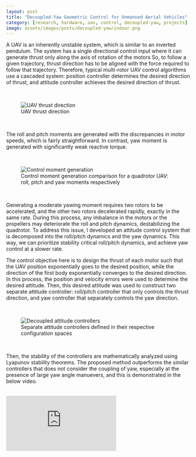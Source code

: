 ```yaml
---
layout: post
title: "Decoupled-Yaw Geometric Control for Unmanned Aerial Vehicles"
category: [research, hardware, uav, control, decoupled-yaw, projects]
image: assets/images/posts/decoupled-yaw/indoor.png
---
```


A UAV is an inherently unstable system, which is similar to an inverted pendulum.
The system has a single directional control input where it can generate thrust only along the axis of rotation of the motors
So, to follow a given trajectory, thrust direction has to be aligned with the force required to follow that trajectory.
Therefore, typical multi-rotor UAV control algorithms use a cascaded system: position controller determines the desired direction of thrust, and attitude controller achieves the desired direction of thrust.

<br>

<figure>
    <img src="{{site.baseurl}}/assets/images/posts/decoupled-yaw/frame.png" alt="UAV thrust direction">
    <figcaption>UAV thrust direction</figcaption>
</figure>

<br>

The roll and pitch moments are generated with the discrepancies in motor speeds, which is fairly straightforward.
In contrast, yaw moment is generated with significantly weak reactive torque.

<br>

<figure>
    <img src="{{site.baseurl}}/assets/images/posts/decoupled-yaw/control-moment-generation.png" alt="Control moment generation">
    <figcaption>Control moment generation comparison for a quadrotor UAV: roll, pitch and yaw moments respectively</figcaption>
</figure>

<br>

Generating a moderate yawing moment requires two rotors to be accelerated, and the other two rotors decelerated rapidly, exactly in the same rate.
During this process, any imbalance in the motors or the propellers may deteriorate the roll and pitch dynamics, destabilizing the quadrotor.
To address this issue, I developed an attitude control system that is decomposed into the roll/pitch dynamics and the yaw dynamics.
This way, we can prioritize stability critical roll/pitch dynamics, and achieve yaw control at a slower rate.

The control objective here is to design the thrust of each motor such that the UAV position exponentially goes to the desired position, while the direction of the first body exponentially converges to the desired direction.
In this process, the position and velocity errors were used to determine the desired attitude.
Then, this desired attitude was used to construct two separate attitude controller: roll/pitch controller that only controls the thrust direction, and yaw controller that separately controls the yaw direction.

<br>

<figure>
    <img src="{{site.baseurl}}/assets/images/posts/decoupled-yaw/decoupled-attitude-control.png" alt="Decoupled attitude controllers">
    <figcaption>Separate attitude controllers defined in their respective configuration spaces</figcaption>
</figure>

<br>

Then, the stability of the controllers are mathematically analyzed using Lyapunov stability theorems. 
The proposed method outperforms the similar controllers that does not consider the coupling of yaw, especially at the presence of large yaw angle manuevers, and this is demonstrated in the below video.

<br>

<div class="video-container">
<iframe src="https://www.youtube.com/embed/w4UcEp5jb0E" frameborder="0" allow="autoplay; encrypted-media" allowfullscreen></iframe>
</div>

<br>
<br>